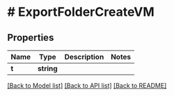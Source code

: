 # # ExportFolderCreateVM

## Properties

Name | Type | Description | Notes
------------ | ------------- | ------------- | -------------
**t** | **string** |  |

[[Back to Model list]](../../README.md#models) [[Back to API list]](../../README.md#endpoints) [[Back to README]](../../README.md)
